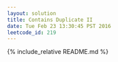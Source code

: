 ```yaml
---
layout: solution
title: Contains Duplicate II
date: Tue Feb 23 13:30:45 PST 2016
leetcode_id: 219
---
```

{% include_relative README.md %}
